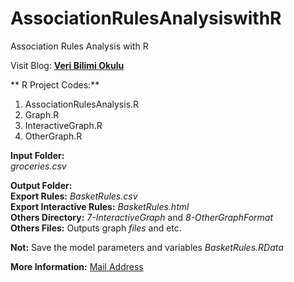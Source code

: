 # AssociationRulesAnalysiswithR
Association Rules Analysis with R

Visit Blog: [**Veri Bilimi Okulu**](https://www.veribilimi.co/association-rules-analysis-with-r)

** R Project Codes:**  

1. AssociationRulesAnalysis.R  
2. Graph.R  
3. InteractiveGraph.R  
4. OtherGraph.R  

**Input Folder:**  
*groceries.csv*

**Output Folder:**  
**Export Rules:** *BasketRules.csv*  
**Export Interactive Rules:** *BasketRules.html*  
**Others Directory:** *7-InteractiveGraph* and *8-OtherGraphFormat*  
**Others Files:** Outputs graph *files* and etc.  

**Not:** Save the model parameters and variables *BasketRules.RData*

**More Information:** [Mail Address](mailto:uslumetin@gmail.com)